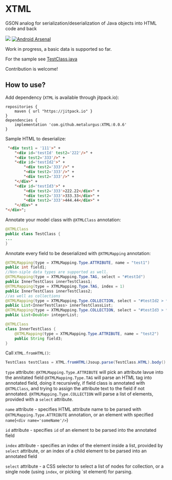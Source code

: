 # XTML
GSON analog for serialization/deserialization of Java objects into HTML code and back

[![](https://jitpack.io/v/metalurgus/XTML.svg)](https://jitpack.io/#metalurgus/XTML)
[![Android Arsenal](https://img.shields.io/badge/Android%20Arsenal-XTML-brightgreen.svg?style=flat)](http://android-arsenal.com/details/1/4328)

Work in progress, a basic data is supported so far.

For the sample see 
[TestClass.java](https://github.com/metalurgus/XTML/blob/master/app/src/main/java/com/metalurgus/xtml/app/TestClass.java)

Contribution is welcome!

## How to use?
Add dependency (`XTML` is available through jitpack.io):
```
repositories {
    maven { url "https://jitpack.io" }
}
dependencies {
    implementation 'com.github.metalurgus:XTML:0.0.6'
}
```

Sample HTML to deserialize:
```html
 "<div test1 = '111'>" +
    "<div id='testId' test2='222'/>" +
    "<div test2='333'/>" +
    "<div id='testId2'>" +
        "<div test2='333'/>" +
        "<div test2='333'/>" +
        "<div test2='333'/>" +
    "</div>" +
    "<div id='testId3'>" +
        "<div test2='333'>222.22</div>" +
        "<div test2='333'>333.33</div>" +
        "<div test2='333'>444.44</div>" +
    "</div>" +
"</div>";
```

Annotate your model class with `@XTMLClass` annotation:
```java
@XTMLClass
public class TestClass {
...
}
```
Annotate every field to be deserialized with `@XTMLMapping` annotation:
```java
@XTMLMapping(type = XTMLMapping.Type.ATTRIBUTE, name = "test1")
public int field1;
//Non-siple data types are supported as well.
@XTMLMapping(type = XTMLMapping.Type.TAG, select = "#testId")
public InnerTestClass innerTestClass1;
@XTMLMapping(type = XTMLMapping.Type.TAG, index = 1)
public InnerTestClass innerTestClass2;
//as well as collections
@XTMLMapping(type = XTMLMapping.Type.COLLECTION, select = "#testId2 > *")
public List<InnerTestClass> innerTestClassList;
@XTMLMapping(type = XTMLMapping.Type.COLLECTION, select = "#testId3 > *")
public List<Double> integerList;

@XTMLClass
class InnerTestClass {
    @XTMLMapping(type = XTMLMapping.Type.ATTRIBUTE, name = "test2")
    public String field3;
}
```
Call `XTML.fromHTML()`:
```java
TestClass testClass = XTML.fromHTML(Jsoup.parse(TestClass.HTML).body().child(0), TestClass.class);
```
`type` attribute:
 `@XTMLMapping.Type.ATTRIBUTE` will pick an attribute lavue into the annitated field
 `@XTMLMapping.Type.TAG` will parse an HTML tag into annotated field, doing it recursively, if field class is annotated with `@XTMLClass`, and trying to assign the attribute text to the field if not annotated.
 `@XTMLMapping.Type.COLLECTION` will parse  a list of elements, provided with a `select` attribute.
 
 `name` attribute - specifies HTML attribute name to be parsed with `@XTMLMapping.Type.ATTRIBUTE` annotation, or an element with specified `name`(`<div name='someName'/>`)
 
 `id` attribute - specifies `id` of an element to be parsed into the annotated field
 
 `index` attribute - specifies an index of the element inside a list, provided by `select` attribute, or an index of a child element to be parsed into an annotated field
 
 `select` attribute - a CSS selector to select a list of nodes for collection, or a single node (using `index`, or picking `st element) for parsing.
 
 
 
